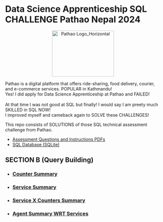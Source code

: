 #  Data Science Apprenticeship SQL CHALLENGE Pathao Nepal 2024
<div align="center">
  <img src="https://github.com/user-attachments/assets/0408a727-e9ec-470f-8ea1-5676360b0a1e" alt="Pathao Logo_Horizontal" width="200" height="150">   
</div>

Pathao is a digital platform that offers ride-sharing, food delivery, courier, and e-commerce services. POPULAR in Kathmandu! <br>
Yes! I did apply for Data Science Apprenticeship at Pathao and FAILED!<br><br> 
At that time I was not good at SQL but finally! I would say I am preety much SKILLED in SQL NOW!
<br> I improved myself and cameback again to SOLVE these CHALLENGES!


This repo consists of SOLUTIONS of those SQL technical assessment challenge from Pathao.
- [Assessment Questions and Instructions PDFs](https://github.com/KamanHang/pathao-assessment-questions/blob/main/Data%20Science%20Apprenticeship%20CHALLENGE%20Instruction%20%5BPathao%20Nepal%202024%20Fall%5D.pdf)
- [SQL Database (SQLite)](https://github.com/KamanHang/pathao-assessment-questions/blob/main/SQLite%20Database/queue_system_sqlite3.db)

## SECTION B (Query Building)
- ### [Counter Summary](https://github.com/KamanHang/pathao-sql-assessment-solutions/tree/main/SECTION%20B%20Query%20Building/Counter%20Summary) 
- ### [Service Summary](https://github.com/KamanHang/pathao-sql-assessment-solutions/tree/main/SECTION%20B%20Query%20Building/Service%20Summary) 
- ### [Service X Counters Summary](https://github.com/KamanHang/pathao-sql-assessment-solutions/tree/main/SECTION%20B%20Query%20Building/Service%20and%20Counter%20Summary)
- ### [Agent Summary WRT Services](https://github.com/KamanHang/pathao-sql-assessment-solutions/tree/main/SECTION%20B%20Query%20Building/Agent%20Summary)





